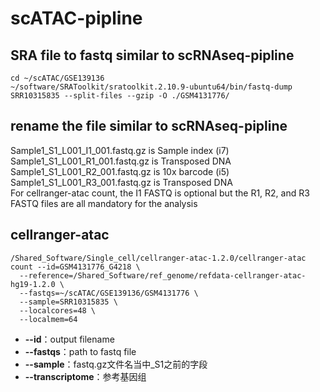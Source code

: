 # scATAC-pipline
## SRA file to fastq similar to scRNAseq-pipline
```
cd ~/scATAC/GSE139136
~/software/SRAToolkit/sratoolkit.2.10.9-ubuntu64/bin/fastq-dump SRR10315835 --split-files --gzip -O ./GSM4131776/
```

## rename the file similar to scRNAseq-pipline 
Sample1_S1_L001_I1_001.fastq.gz is Sample index (i7)  
Sample1_S1_L001_R1_001.fastq.gz is Transposed DNA  
Sample1_S1_L001_R2_001.fastq.gz is 10x barcode (i5)  
Sample1_S1_L001_R3_001.fastq.gz is Transposed DNA  
For cellranger-atac count, the I1 FASTQ is optional but the R1, R2, and R3 FASTQ files are all mandatory for the analysis

## cellranger-atac
```
/Shared_Software/Single_cell/cellranger-atac-1.2.0/cellranger-atac count --id=GSM4131776_G4218 \
  --reference=/Shared_Software/ref_genome/refdata-cellranger-atac-hg19-1.2.0 \
  --fastqs=~/scATAC/GSE139136/GSM4131776 \
  --sample=SRR10315835 \
  --localcores=48 \
  --localmem=64 
```
* **--id**：output filename  
* **--fastqs**：path to fastq file  
* **--sample**：fastq.gz文件名当中_S1之前的字段  
* **--transcriptome**：参考基因组
